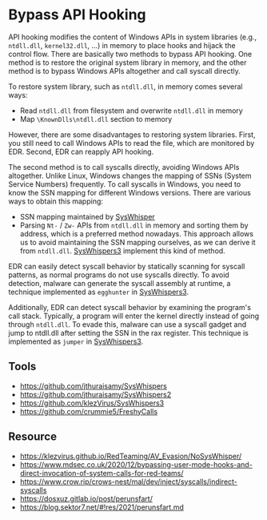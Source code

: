# Bypass API Hooking

API hooking modifies the content of Windows APIs in system libraries (e.g., `ntdll.dll`, `kernel32.dll`, ...) in memory to place hooks and hijack the control flow.
There are basically two methods to bypass API hooking. One method is to restore the original system library in memory, and the other method is to bypass Windows APIs altogether and call syscall directly.

To restore system library, such as `ntdll.dll`, in memory comes several ways:

- Read `ntdll.dll` from filesystem and overwrite `ntdll.dll` in memory
- Map `\KnownDlls\ntdll.dll` section to memory

However, there are some disadvantages to restoring system libraries. First, you still need to call Windows APIs to read the file, which are monitored by EDR. Second, EDR can reapply API hooking.

The second method is to call syscalls directly, avoiding Windows APIs altogether. Unlike Linux, Windows changes the mapping of SSNs (System Service Numbers) frequently. To call syscalls in Windows, you need to know the SSN mapping for different Windows versions. There are various ways to obtain this mapping:

- SSN mapping maintained by [SysWhisper](https://github.com/jthuraisamy/SysWhispers)
- Parsing `Nt-` / `Zw-` APIs from `ntdll.dll` in memory and sorting them by address, which is a preferred method nowadays. This approach allows us to avoid maintaining the SSN mapping ourselves, as we can derive it from `ntdll.dll`. [SysWhispers3](https://github.com/klezVirus/SysWhispers3) implement this kind of method.

EDR can easily detect syscall behavior by statically scanning for syscall patterns, as normal programs do not use syscalls directly. To avoid detection, malware can generate the syscall assembly at runtime, a technique implemented as `egghunter` in [SysWhispers3](https://github.com/klezVirus/SysWhispers3).

Additionally, EDR can detect syscall behavior by examining the program's call stack. Typically, a program will enter the kernel directly instead of going through `ntdll.dll`. To evade this, malware can use a syscall gadget and jump to ntdll.dll after setting the SSN in the rax register. This technique is implemented as `jumper` in [SysWhispers3](https://github.com/klezVirus/SysWhispers3).

## Tools

- https://github.com/jthuraisamy/SysWhispers
- https://github.com/jthuraisamy/SysWhispers2
- https://github.com/klezVirus/SysWhispers3
- https://github.com/crummie5/FreshyCalls

## Resource

- https://klezvirus.github.io/RedTeaming/AV_Evasion/NoSysWhisper/
- https://www.mdsec.co.uk/2020/12/bypassing-user-mode-hooks-and-direct-invocation-of-system-calls-for-red-teams/
- https://www.crow.rip/crows-nest/mal/dev/inject/syscalls/indirect-syscalls
- https://dosxuz.gitlab.io/post/perunsfart/
- https://blog.sektor7.net/#!res/2021/perunsfart.md
